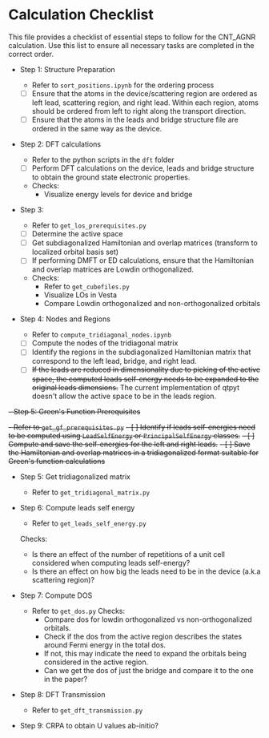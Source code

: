 # Calculation Checklist

This file provides a checklist of essential steps to follow for the CNT_AGNR calculation.
Use this list to ensure all necessary tasks are completed in the correct order.

- Step 1: Structure Preparation

  - Refer to `sort_positions.ipynb` for the ordering process
  - [ ] Ensure that the atoms in the device/scattering region are ordered as left lead, scattering region, and right lead. Within each region, atoms should be ordered from left to right along the transport direction.
  - [ ] Ensure that the atoms in the leads and bridge structure file are ordered in the same way as the device.

- Step 2: DFT calculations

  - Refer to the python scripts in the `dft` folder
  - [ ] Perform DFT calculations on the device, leads and bridge structure to obtain the ground state electronic properties.

  - Checks:
    - Visualize energy levels for device and bridge

- Step 3:

  - Refer to `get_los_prerequisites.py`
  - [ ] Determine the active space
  - [ ] Get subdiagonalized Hamiltonian and overlap matrices (transform to localized orbital basis set)
  - [ ] If performing DMFT or ED calculations, ensure that the Hamiltonian and overlap matrices are Lowdin orthogonalized.

  - Checks:
    - Refer to `get_cubefiles.py`
    - Visualize LOs in Vesta
    - Compare Lowdin orthogonalized and non-orthogonalized orbitals

- Step 4: Nodes and Regions

  - Refer to `compute_tridiagonal_nodes.ipynb`
  - [ ] Compute the nodes of the tridiagonal matrix
  - [ ] Identify the regions in the subdiagonalized Hamiltonian matrix that correspond to the left lead, bridge, and right lead.
  - [ ] ~~If the leads are reduced in dimensionality due to picking of the active space, the computed leads self-energy needs to be expanded to the original leads dimensions.~~ The current implementation of qtpyt doesn't allow the active space to be in the leads region.

<del> - Step 5: Green's Function Prerequisites </del>

<del>  - Refer to `get_gf_prerequisites.py`</del>
<del>  - [ ] Identify if leads self-energies need to be computed using `LeadSelfEnergy` or `PrincipalSelfEnergy` classes.</del>
<del>  - [ ] Compute and save the self-energies for the left and right leads.</del>
<del>  - [ ] Save the Hamiltonian and overlap matrices in a tridiagonalized format suitable for Green's function calculations</del>

- Step 5: Get tridiagonalized matrix

  - Refer to `get_tridiagonal_matrix.py`

- Step 6: Compute leads self energy

  - Refer to `get_leads_self_energy.py`

  Checks:
  - Is there an effect of the number of repetitions of a unit cell considered when computing leads self-energy?
  - Is there an effect on how big the leads need to be in the device (a.k.a scattering region)?

- Step 7: Compute DOS

  - Refer to `get_dos.py`
  Checks:
    - Compare dos for lowdin orthogonalized vs non-orthogonalized orbitals.
    - Check if the dos from the active region describes the states around Fermi energy in the total dos.
    - If not, this may indicate the need to expand the orbitals being considered in the active region.
    - Can we get the dos of just the bridge and compare it to the one in the paper?


- Step 8: DFT Transmission
  - Refer to `get_dft_transmission.py`

- Step 9: CRPA to obtain U values ab-initio?
<!-- - [ ] Compare and contrast DOS or orbitals or energies with and without lowdin orthogonalization
  - [ ] Analyze if Lowdin orthogonalization changes the DOS or orbitals significantly. -->
